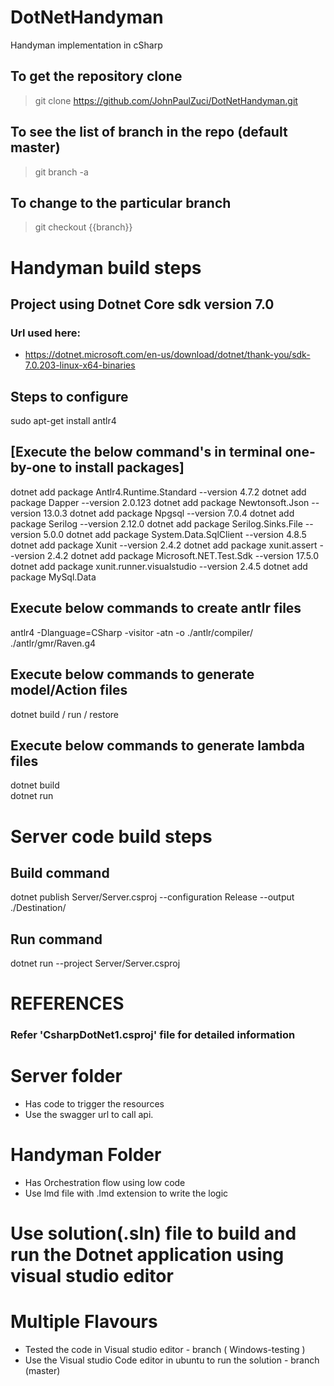 # DotNetHandyman
Handyman implementation in cSharp

## To get the repository clone

 > git clone https://github.com/JohnPaulZuci/DotNetHandyman.git

## To see the list of branch in the repo (default master)
 > git branch -a
 
## To change to the particular branch
 > git checkout {{branch}}



# Handyman build steps

## Project using Dotnet Core sdk version 7.0

### Url used here:  
 - https://dotnet.microsoft.com/en-us/download/dotnet/thank-you/sdk-7.0.203-linux-x64-binaries

## Steps to configure 
sudo apt-get install antlr4

## [Execute the below command's in terminal one-by-one to install packages]
dotnet add package Antlr4.Runtime.Standard --version 4.7.2
dotnet add package Dapper --version 2.0.123
dotnet add package Newtonsoft.Json --version 13.0.3
dotnet add package Npgsql --version 7.0.4
dotnet add package Serilog --version 2.12.0
dotnet add package Serilog.Sinks.File --version 5.0.0
dotnet add package System.Data.SqlClient --version 4.8.5
dotnet add package Xunit --version 2.4.2
dotnet add package xunit.assert --version 2.4.2
dotnet add package Microsoft.NET.Test.Sdk --version 17.5.0
dotnet add package xunit.runner.visualstudio --version 2.4.5
dotnet add package MySql.Data


## Execute below commands to create antlr files
antlr4 -Dlanguage=CSharp -visitor -atn -o ./antlr/compiler/ ./antlr/gmr/Raven.g4

## Execute below commands to generate model/Action files
dotnet build /  run / restore

## Execute below commands to generate lambda files
dotnet build   
dotnet run 


# Server code build steps

## Build command
dotnet publish Server/Server.csproj --configuration Release --output ./Destination/

## Run command
dotnet run --project Server/Server.csproj 

# REFERENCES

### Refer 'CsharpDotNet1.csproj' file for detailed information

# Server folder
- Has code to trigger the resources
- Use the swagger url to call api.

# Handyman Folder
 - Has Orchestration flow using low code
 - Use lmd file with .lmd extension to write the logic
   
# Use solution(.sln) file to build and run the Dotnet application using visual studio editor

# Multiple Flavours
  - Tested the code in Visual studio editor - branch ( Windows-testing )
  - Use the Visual studio Code editor in ubuntu to run the solution - branch (master)
